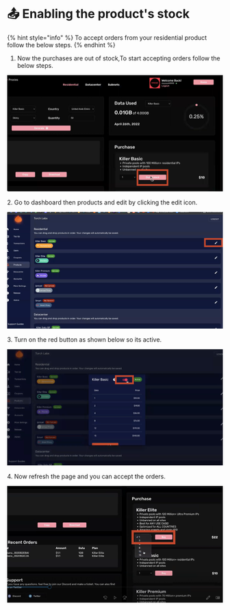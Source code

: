 # 📤 Enabling the product's stock

{% hint style="info" %}
To accept orders from your residential product follow the below steps.
{% endhint %}

1. Now the purchases are out of stock,To start accepting orders follow the below steps.

![](<../.gitbook/assets/1 (71) (6).png>)

2\. Go to dashboard then products and edit by clicking the edit icon.&#x20;

![](<../.gitbook/assets/1 (72) (6).png>)

3\. Turn on the red button as shown below so its active.

![](<../.gitbook/assets/1 (73) (3).png>)

4\. Now refresh the page and you can accept the orders.&#x20;

![](<../.gitbook/assets/1 (74) (2).png>)
